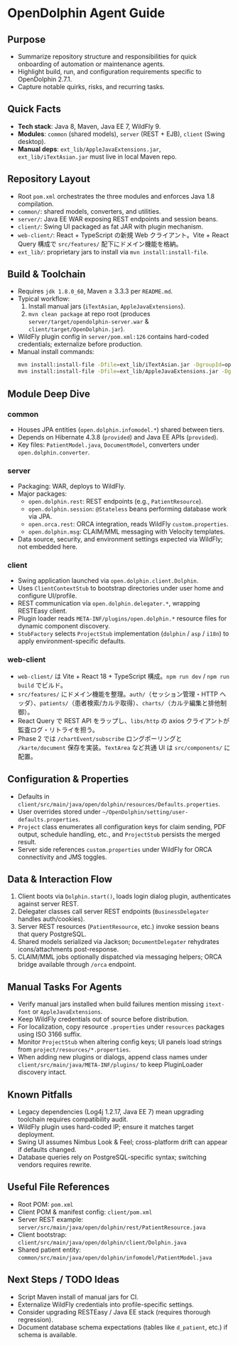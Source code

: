 # OpenDolphin Agent Guide

## Purpose
- Summarize repository structure and responsibilities for quick onboarding of automation or maintenance agents.
- Highlight build, run, and configuration requirements specific to OpenDolphin 2.7.1.
- Capture notable quirks, risks, and recurring tasks.

## Quick Facts
- **Tech stack**: Java 8, Maven, Java EE 7, WildFly 9.
- **Modules**: `common` (shared models), `server` (REST + EJB), `client` (Swing desktop).
- **Manual deps**: `ext_lib/AppleJavaExtensions.jar`, `ext_lib/iTextAsian.jar` must live in local Maven repo.

## Repository Layout
- Root `pom.xml` orchestrates the three modules and enforces Java 1.8 compilation.
- `common/`: shared models, converters, and utilities.
- `server/`: Java EE WAR exposing REST endpoints and session beans.
- `client/`: Swing UI packaged as fat JAR with plugin mechanism.
- `web-client/`: React + TypeScript の新規 Web クライアント。Vite + React Query 構成で `src/features/` 配下にドメイン機能を格納。
- `ext_lib/`: proprietary jars to install via `mvn install:install-file`.

## Build & Toolchain
- Requires `jdk 1.8.0_60`, Maven ≥ 3.3.3 per `README.md`.
- Typical workflow:
  1. Install manual jars (`iTextAsian`, `AppleJavaExtensions`).
  2. `mvn clean package` at repo root (produces `server/target/opendolphin-server.war` & `client/target/OpenDolphin.jar`).
- WildFly plugin config in `server/pom.xml:126` contains hard-coded credentials; externalize before production.
- Manual install commands:
  ```bash
  mvn install:install-file -Dfile=ext_lib/iTextAsian.jar -DgroupId=opendolphin -DartifactId=itext-font -Dversion=1.0 -Dpackaging=jar
  mvn install:install-file -Dfile=ext_lib/AppleJavaExtensions.jar -DgroupId=com.apple -DartifactId=AppleJavaExtensions -Dversion=1.6 -Dpackaging=jar
  ```

## Module Deep Dive

### common
- Houses JPA entities (`open.dolphin.infomodel.*`) shared between tiers.
- Depends on Hibernate 4.3.8 (`provided`) and Java EE APIs (`provided`).
- Key files: `PatientModel.java`, `DocumentModel`, converters under `open.dolphin.converter`.

### server
- Packaging: WAR, deploys to WildFly.
- Major packages:
  - `open.dolphin.rest`: REST endpoints (e.g., `PatientResource`).
  - `open.dolphin.session`: `@Stateless` beans performing database work via JPA.
  - `open.orca.rest`: ORCA integration, reads WildFly `custom.properties`.
  - `open.dolphin.msg`: CLAIM/MML messaging with Velocity templates.
- Data source, security, and environment settings expected via WildFly; not embedded here.

### client
- Swing application launched via `open.dolphin.client.Dolphin`.
- Uses `ClientContextStub` to bootstrap directories under user home and configure UI/profile.
- REST communication via `open.dolphin.delegater.*`, wrapping RESTEasy client.
- Plugin loader reads `META-INF/plugins/open.dolphin.*` resource files for dynamic component discovery.
- `StubFactory` selects `ProjectStub` implementation (`dolphin` / `asp` / `i18n`) to apply environment-specific defaults.

### web-client
- `web-client/` は Vite + React 18 + TypeScript 構成。`npm run dev` / `npm run build` でビルド。
- `src/features/` にドメイン機能を整理。`auth/`（セッション管理・HTTP ヘッダ）、`patients/`（患者検索/カルテ取得）、`charts/`（カルテ編集と排他制御）。
- React Query で REST API をラップし、`libs/http` の axios クライアントが監査ログ・リトライを担う。
- Phase 2 では `/chartEvent/subscribe` ロングポーリングと `/karte/document` 保存を実装。`TextArea` など共通 UI は `src/components/` に配置。

## Configuration & Properties
- Defaults in `client/src/main/java/open/dolphin/resources/Defaults.properties`.
- User overrides stored under `~/OpenDolphin/setting/user-defaults.properties`.
- `Project` class enumerates all configuration keys for claim sending, PDF output, schedule handling, etc., and `ProjectStub` persists the merged result.
- Server side references `custom.properties` under WildFly for ORCA connectivity and JMS toggles.

## Data & Interaction Flow
1. Client boots via `Dolphin.start()`, loads login dialog plugin, authenticates against server REST.
2. Delegater classes call server REST endpoints (`BusinessDelegater` handles auth/cookies).
3. Server REST resources (`PatientResource`, etc.) invoke session beans that query PostgreSQL.
4. Shared models serialized via Jackson; `DocumentDelegater` rehydrates icons/attachments post-response.
5. CLAIM/MML jobs optionally dispatched via messaging helpers; ORCA bridge available through `/orca` endpoint.

## Manual Tasks For Agents
- Verify manual jars installed when build failures mention missing `itext-font` or `AppleJavaExtensions`.
- Keep WildFly credentials out of source before distribution.
- For localization, copy resource `.properties` under `resources` packages using ISO 3166 suffix.
- Monitor `ProjectStub` when altering config keys; UI panels load strings from `project/resources/*.properties`.
- When adding new plugins or dialogs, append class names under `client/src/main/java/META-INF/plugins/` to keep PluginLoader discovery intact.

## Known Pitfalls
- Legacy dependencies (Log4j 1.2.17, Java EE 7) mean upgrading toolchain requires compatibility audit.
- WildFly plugin uses hard-coded IP; ensure it matches target deployment.
- Swing UI assumes Nimbus Look & Feel; cross-platform drift can appear if defaults changed.
- Database queries rely on PostgreSQL-specific syntax; switching vendors requires rewrite.

## Useful File References
- Root POM: `pom.xml`
- Client POM & manifest config: `client/pom.xml`
- Server REST example: `server/src/main/java/open/dolphin/rest/PatientResource.java`
- Client bootstrap: `client/src/main/java/open/dolphin/client/Dolphin.java`
- Shared patient entity: `common/src/main/java/open/dolphin/infomodel/PatientModel.java`

## Next Steps / TODO Ideas
- Script Maven install of manual jars for CI.
- Externalize WildFly credentials into profile-specific settings.
- Consider upgrading RESTEasy / Java EE stack (requires thorough regression).
- Document database schema expectations (tables like `d_patient`, etc.) if schema is available.
